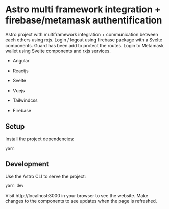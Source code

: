 # Astro multi framework integration + firebase/metamask authentification

Astro project with multiframework integration + communication between each others using rxjs.
Login / logout using firebase package with a Svelte components. Guard has been add to protect the routes.
Login to Metamask wallet using Svelte components and rxjs services.

- Angular
- Reactjs
- Svelte
- Vuejs

- Tailwindcss
- Firebase


## Setup

Install the project dependencies:

```sh
yarn
```

## Development

Use the Astro CLI to serve the project:

```sh
yarn dev
```

Visit http://localhost:3000 in your browser to see the website. Make changes to the components to see updates when the page is refreshed.
